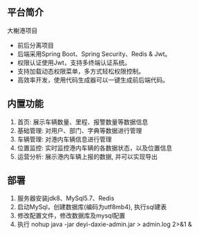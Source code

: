 ## 平台简介


大榭港项目

* 前后分离项目
* 后端采用Spring Boot、Spring Security、Redis & Jwt。
* 权限认证使用Jwt，支持多终端认证系统。
* 支持加载动态权限菜单，多方式轻松权限控制。
* 高效率开发，使用代码生成器可以一键生成前后端代码。


## 内置功能

1.  首页: 展示车辆数量、里程、报警数量等数据信息
2.  基础管理: 对用户、部门、字典等数据进行管理
3.  车辆管理: 对港内车辆信息进行管理
4.  位置监控: 实时监控港内车辆的各数据状态，以及位置信息
5.  运营分析: 展示港内车辆上报的数据, 并可以实现导出

## 部署

1. 服务器安装jdk8、MySql5.7、Redis
2. 启动MySql，创建数据库(编码为utf8mb4), 执行sql建表
3. 修改配置文件，修改数据库及mysql配置
4. 执行 nohup java -jar deyi-daxie-admin.jar > admin.log 2>&1 &